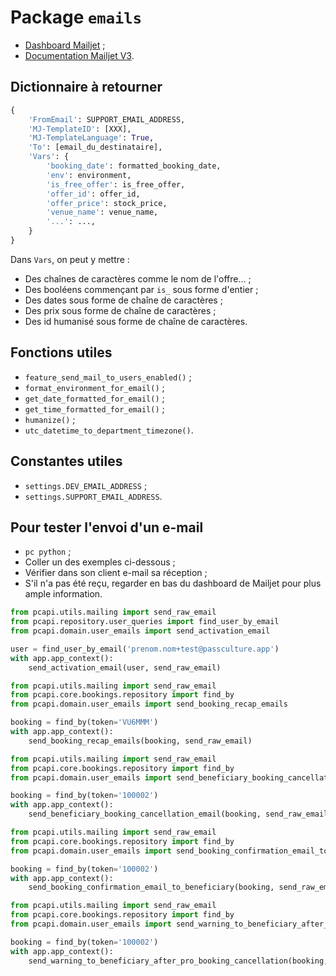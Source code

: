# Package `emails`

- [Dashboard Mailjet](https://app.mailjet.com/Dashboard) ;
- [Documentation Mailjet V3](https://dev.mailjet.com/email/guides/send-api-V3/).

## Dictionnaire à retourner

```python
{
    'FromEmail': SUPPORT_EMAIL_ADDRESS,
    'MJ-TemplateID': [XXX],
    'MJ-TemplateLanguage': True,
    'To': [email_du_destinataire],
    'Vars': {
        'booking_date': formatted_booking_date,
        'env': environment,
        'is_free_offer': is_free_offer,
        'offer_id': offer_id,
        'offer_price': stock_price,
        'venue_name': venue_name,
        '...': ...,
    }
}
```

Dans `Vars`, on peut y mettre :

- Des chaînes de caractères comme le nom de l'offre... ;
- Des booléens commençant par `is_` sous forme d'entier ;
- Des dates sous forme de chaîne de caractères ;
- Des prix sous forme de chaîne de caractères ;
- Des id humanisé sous forme de chaîne de caractères.

## Fonctions utiles

- `feature_send_mail_to_users_enabled()` ;
- `format_environment_for_email()` ;
- `get_date_formatted_for_email()` ;
- `get_time_formatted_for_email()` ;
- `humanize()` ;
- `utc_datetime_to_department_timezone()`.

## Constantes utiles

- `settings.DEV_EMAIL_ADDRESS` ;
- `settings.SUPPORT_EMAIL_ADDRESS`.

## Pour tester l'envoi d'un e-mail

- `pc python` ;
- Coller un des exemples ci-dessous ;
- Vérifier dans son client e-mail sa réception ;
- S'il n'a pas été reçu, regarder en bas du dashboard de Mailjet pour plus ample information.

```python
from pcapi.utils.mailing import send_raw_email
from pcapi.repository.user_queries import find_user_by_email
from pcapi.domain.user_emails import send_activation_email

user = find_user_by_email('prenom.nom+test@passculture.app')
with app.app_context():
    send_activation_email(user, send_raw_email)
```

```python
from pcapi.utils.mailing import send_raw_email
from pcapi.core.bookings.repository import find_by
from pcapi.domain.user_emails import send_booking_recap_emails

booking = find_by(token='VU6MMM')
with app.app_context():
    send_booking_recap_emails(booking, send_raw_email)
```

```python
from pcapi.utils.mailing import send_raw_email
from pcapi.core.bookings.repository import find_by
from pcapi.domain.user_emails import send_beneficiary_booking_cancellation_email

booking = find_by(token='100002')
with app.app_context():
    send_beneficiary_booking_cancellation_email(booking, send_raw_email)
```

```python
from pcapi.utils.mailing import send_raw_email
from pcapi.core.bookings.repository import find_by
from pcapi.domain.user_emails import send_booking_confirmation_email_to_beneficiary

booking = find_by(token='100002')
with app.app_context():
    send_booking_confirmation_email_to_beneficiary(booking, send_raw_email)
```

```python
from pcapi.utils.mailing import send_raw_email
from pcapi.core.bookings.repository import find_by
from pcapi.domain.user_emails import send_warning_to_beneficiary_after_pro_booking_cancellation

booking = find_by(token='100002')
with app.app_context():
    send_warning_to_beneficiary_after_pro_booking_cancellation(booking, send_raw_email)
```
